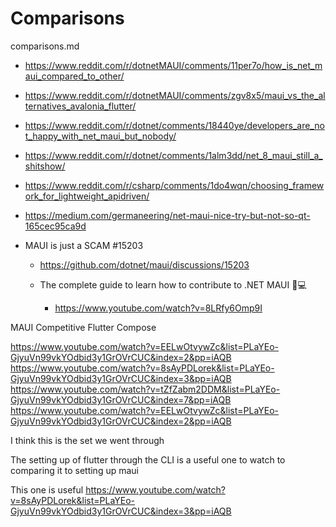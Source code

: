 # Comparisons

comparisons.md

*   https://www.reddit.com/r/dotnetMAUI/comments/11per7o/how_is_net_maui_compared_to_other/

*   https://www.reddit.com/r/dotnetMAUI/comments/zgv8x5/maui_vs_the_alternatives_avalonia_flutter/

*   https://www.reddit.com/r/dotnet/comments/18440ye/developers_are_not_happy_with_net_maui_but_nobody/

*   https://www.reddit.com/r/dotnet/comments/1alm3dd/net_8_maui_still_a_shitshow/

*   https://www.reddit.com/r/csharp/comments/1do4wqn/choosing_framework_for_lightweight_apidriven/

*   https://medium.com/germaneering/net-maui-nice-try-but-not-so-qt-165cec95ca9d

*   MAUI is just a SCAM #15203
    
    *   https://github.com/dotnet/maui/discussions/15203

    *   The complete guide to learn how to contribute to .NET MAUI 🌺💻
    
        *   https://www.youtube.com/watch?v=8LRfy6Omp9I


MAUI Competitive Flutter Compose

https://www.youtube.com/watch?v=EELwOtvywZc&list=PLaYEo-GjyuVn99vkYOdbid3y1GrOVrCUC&index=2&pp=iAQB
https://www.youtube.com/watch?v=8sAyPDLorek&list=PLaYEo-GjyuVn99vkYOdbid3y1GrOVrCUC&index=3&pp=iAQB
https://www.youtube.com/watch?v=tZfZabm2DDM&list=PLaYEo-GjyuVn99vkYOdbid3y1GrOVrCUC&index=7&pp=iAQB
https://www.youtube.com/watch?v=EELwOtvywZc&list=PLaYEo-GjyuVn99vkYOdbid3y1GrOVrCUC&index=2&pp=iAQB
 
I think this is the set we went through 
 
The setting up of flutter through the CLI is a useful one to watch to comparing it to setting up maui
 
This one is useful
https://www.youtube.com/watch?v=8sAyPDLorek&list=PLaYEo-GjyuVn99vkYOdbid3y1GrOVrCUC&index=3&pp=iAQB
 